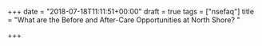 +++
date = "2018-07-18T11:11:51+00:00"
draft = true
tags = ["nsefaq"]
title = "What are the Before and After-Care Opportunities at North Shore? "

+++

